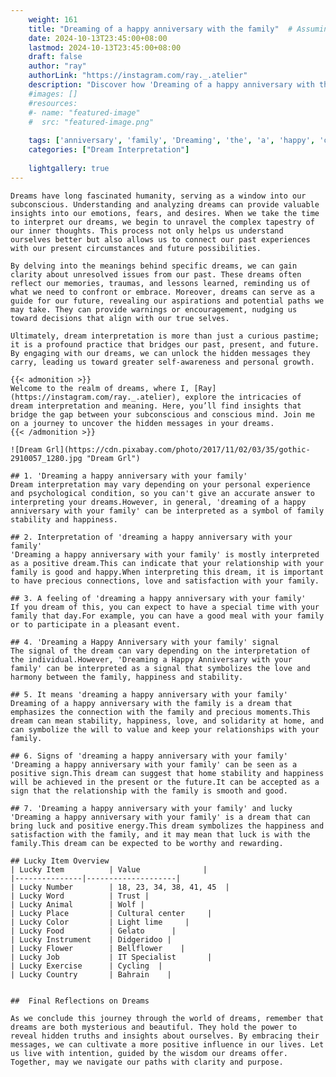 ```yaml
---
    weight: 161
    title: "Dreaming of a happy anniversary with the family"  # Assuming 'title' column exists
    date: 2024-10-13T23:45:00+08:00
    lastmod: 2024-10-13T23:45:00+08:00
    draft: false
    author: "ray"
    authorLink: "https://instagram.com/ray._.atelier"
    description: "Discover how 'Dreaming of a happy anniversary with the family' can interpret your future and uncover its significant meanings in your life."
    #images: []
    #resources:
    #- name: "featured-image"
    #  src: "featured-image.png"
    
    tags: ['anniversary', 'family', 'Dreaming', 'the', 'a', 'happy', 'of', 'with']
    categories: ["Dream Interpretation"]
    
    lightgallery: true
---
```

    
    Dreams have long fascinated humanity, serving as a window into our subconscious. Understanding and analyzing dreams can provide valuable insights into our emotions, fears, and desires. When we take the time to interpret our dreams, we begin to unravel the complex tapestry of our inner thoughts. This process not only helps us understand ourselves better but also allows us to connect our past experiences with our present circumstances and future possibilities.
    
    By delving into the meanings behind specific dreams, we can gain clarity about unresolved issues from our past. These dreams often reflect our memories, traumas, and lessons learned, reminding us of what we need to confront or embrace. Moreover, dreams can serve as a guide for our future, revealing our aspirations and potential paths we may take. They can provide warnings or encouragement, nudging us toward decisions that align with our true selves.
    
    Ultimately, dream interpretation is more than just a curious pastime; it is a profound practice that bridges our past, present, and future. By engaging with our dreams, we can unlock the hidden messages they carry, leading us toward greater self-awareness and personal growth.
    
    {{< admonition >}}
    Welcome to the realm of dreams, where I, [Ray](https://instagram.com/ray._.atelier), explore the intricacies of dream interpretation and meaning. Here, you’ll find insights that bridge the gap between your subconscious and conscious mind. Join me on a journey to uncover the hidden messages in your dreams.
    {{< /admonition >}}
    
    ![Dream Grl](https://cdn.pixabay.com/photo/2017/11/02/03/35/gothic-2910057_1280.jpg "Dream Grl")
    
    ## 1. 'Dreaming a happy anniversary with your family'
    Dream interpretation may vary depending on your personal experience and psychological condition, so you can't give an accurate answer to interpreting your dreams.However, in general, 'dreaming of a happy anniversary with your family' can be interpreted as a symbol of family stability and happiness.
    
    ## 2. Interpretation of 'dreaming a happy anniversary with your family'
    'Dreaming a happy anniversary with your family' is mostly interpreted as a positive dream.This can indicate that your relationship with your family is good and happy.When interpreting this dream, it is important to have precious connections, love and satisfaction with your family.
    
    ## 3. A feeling of 'dreaming a happy anniversary with your family'
    If you dream of this, you can expect to have a special time with your family that day.For example, you can have a good meal with your family or to participate in a pleasant event.
    
    ## 4. 'Dreaming a Happy Anniversary with your family' signal
    The signal of the dream can vary depending on the interpretation of the individual.However, 'Dreaming a Happy Anniversary with your family' can be interpreted as a signal that symbolizes the love and harmony between the family, happiness and stability.
    
    ## 5. It means 'dreaming a happy anniversary with your family'
    Dreaming of a happy anniversary with the family is a dream that emphasizes the connection with the family and precious moments.This dream can mean stability, happiness, love, and solidarity at home, and can symbolize the will to value and keep your relationships with your family.
    
    ## 6. Signs of 'dreaming a happy anniversary with your family'
    'Dreaming a happy anniversary with your family' can be seen as a positive sign.This dream can suggest that home stability and happiness will be achieved in the present or the future.It can be accepted as a sign that the relationship with the family is smooth and good.
    
    ## 7. 'Dreaming a happy anniversary with your family' and lucky
    'Dreaming a happy anniversary with your family' is a dream that can bring luck and positive energy.This dream symbolizes the happiness and satisfaction with the family, and it may mean that luck is with the family.This dream can be expected to be worthy and rewarding.
    
    ## Lucky Item Overview
    | Lucky Item          | Value              |
    |---------------|--------------------|
    | Lucky Number        | 18, 23, 34, 38, 41, 45  |
    | Lucky Word          | Trust |
    | Lucky Animal        | Wolf |
    | Lucky Place         | Cultural center     |
    | Lucky Color         | Light lime     |
    | Lucky Food          | Gelato      |
    | Lucky Instrument    | Didgeridoo |
    | Lucky Flower        | Bellflower    |
    | Lucky Job           | IT Specialist       |
    | Lucky Exercise      | Cycling  |
    | Lucky Country       | Bahrain    |
    
    
    ##  Final Reflections on Dreams
    
    As we conclude this journey through the world of dreams, remember that dreams are both mysterious and beautiful. They hold the power to reveal hidden truths and insights about ourselves. By embracing their messages, we can cultivate a more positive influence in our lives. Let us live with intention, guided by the wisdom our dreams offer. Together, may we navigate our paths with clarity and purpose.
    